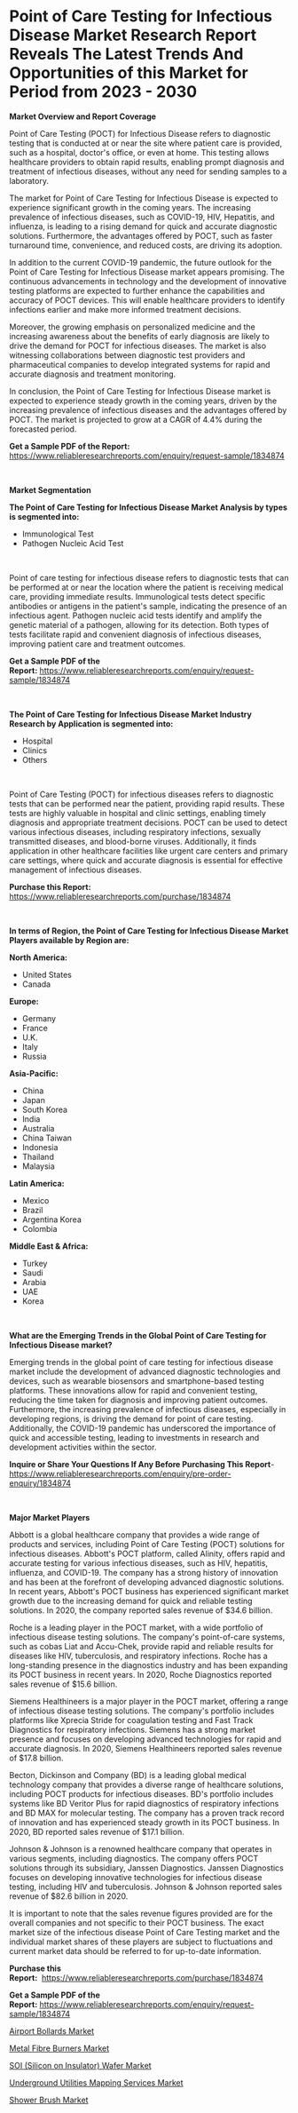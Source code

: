<p><h1>Point of Care Testing for Infectious Disease Market Research Report Reveals The Latest Trends And Opportunities of this Market for Period from 2023 - 2030</h1></p><p><strong>Market Overview and Report Coverage</strong></p>
<p><p>Point of Care Testing (POCT) for Infectious Disease refers to diagnostic testing that is conducted at or near the site where patient care is provided, such as a hospital, doctor's office, or even at home. This testing allows healthcare providers to obtain rapid results, enabling prompt diagnosis and treatment of infectious diseases, without any need for sending samples to a laboratory.</p><p>The market for Point of Care Testing for Infectious Disease is expected to experience significant growth in the coming years. The increasing prevalence of infectious diseases, such as COVID-19, HIV, Hepatitis, and influenza, is leading to a rising demand for quick and accurate diagnostic solutions. Furthermore, the advantages offered by POCT, such as faster turnaround time, convenience, and reduced costs, are driving its adoption.</p><p>In addition to the current COVID-19 pandemic, the future outlook for the Point of Care Testing for Infectious Disease market appears promising. The continuous advancements in technology and the development of innovative testing platforms are expected to further enhance the capabilities and accuracy of POCT devices. This will enable healthcare providers to identify infections earlier and make more informed treatment decisions.</p><p>Moreover, the growing emphasis on personalized medicine and the increasing awareness about the benefits of early diagnosis are likely to drive the demand for POCT for infectious diseases. The market is also witnessing collaborations between diagnostic test providers and pharmaceutical companies to develop integrated systems for rapid and accurate diagnosis and treatment monitoring.</p><p>In conclusion, the Point of Care Testing for Infectious Disease market is expected to experience steady growth in the coming years, driven by the increasing prevalence of infectious diseases and the advantages offered by POCT. The market is projected to grow at a CAGR of 4.4% during the forecasted period.</p></p>
<p><strong>Get a Sample PDF of the Report:</strong> <a href="https://www.reliableresearchreports.com/enquiry/request-sample/1834874">https://www.reliableresearchreports.com/enquiry/request-sample/1834874</a></p>
<p>&nbsp;</p>
<p><strong>Market Segmentation</strong></p>
<p><strong>The Point of Care Testing for Infectious Disease Market Analysis by types is segmented into:</strong></p>
<p><ul><li>Immunological Test</li><li>Pathogen Nucleic Acid Test</li></ul></p>
<p>&nbsp;</p>
<p><p>Point of care testing for infectious disease refers to diagnostic tests that can be performed at or near the location where the patient is receiving medical care, providing immediate results. Immunological tests detect specific antibodies or antigens in the patient's sample, indicating the presence of an infectious agent. Pathogen nucleic acid tests identify and amplify the genetic material of a pathogen, allowing for its detection. Both types of tests facilitate rapid and convenient diagnosis of infectious diseases, improving patient care and treatment outcomes.</p></p>
<p><strong>Get a Sample PDF of the Report:</strong>&nbsp;<a href="https://www.reliableresearchreports.com/enquiry/request-sample/1834874">https://www.reliableresearchreports.com/enquiry/request-sample/1834874</a></p>
<p>&nbsp;</p>
<p><strong>The Point of Care Testing for Infectious Disease Market Industry Research by Application is segmented into:</strong></p>
<p><ul><li>Hospital</li><li>Clinics</li><li>Others</li></ul></p>
<p>&nbsp;</p>
<p><p>Point of Care Testing (POCT) for infectious diseases refers to diagnostic tests that can be performed near the patient, providing rapid results. These tests are highly valuable in hospital and clinic settings, enabling timely diagnosis and appropriate treatment decisions. POCT can be used to detect various infectious diseases, including respiratory infections, sexually transmitted diseases, and blood-borne viruses. Additionally, it finds application in other healthcare facilities like urgent care centers and primary care settings, where quick and accurate diagnosis is essential for effective management of infectious diseases.</p></p>
<p><strong>Purchase this Report:</strong>&nbsp; <a href="https://www.reliableresearchreports.com/purchase/1834874">https://www.reliableresearchreports.com/purchase/1834874</a></p>
<p>&nbsp;</p>
<p><strong>In terms of Region, the Point of Care Testing for Infectious Disease Market Players available by Region are:</strong></p>
<p>
    <p> <strong> North America: </strong>
        <ul>
            <li>United States</li>
            <li>Canada</li>
        </ul>
        </p> 
    <p> <strong> Europe: </strong>
        <ul>
            <li>Germany</li>
            <li>France</li>
            <li>U.K.</li>
            <li>Italy</li>
            <li>Russia</li>
        </ul>
        </p> 
    <p> <strong> Asia-Pacific: </strong>
        <ul>
            <li>China</li>
            <li>Japan</li>
            <li>South Korea</li>
            <li>India</li>
            <li>Australia</li>
            <li>China Taiwan</li>
            <li>Indonesia</li>
            <li>Thailand</li>
            <li>Malaysia</li>
        </ul>
        </p> 
    <p> <strong> Latin America: </strong>
        <ul>
            <li>Mexico</li>
            <li>Brazil</li>
            <li>Argentina Korea</li>
            <li>Colombia</li>
        </ul>
        </p> 
    <p> <strong> Middle East & Africa: </strong>
        <ul>
            <li>Turkey</li>
            <li>Saudi</li>
            <li>Arabia</li>
            <li>UAE</li>
            <li>Korea</li>
        </ul>
    </p>
    </p>
<p>&nbsp;</p>
<p><strong>What are the Emerging Trends in the Global Point of Care Testing for Infectious Disease market?</strong></p>
<p><p>Emerging trends in the global point of care testing for infectious disease market include the development of advanced diagnostic technologies and devices, such as wearable biosensors and smartphone-based testing platforms. These innovations allow for rapid and convenient testing, reducing the time taken for diagnosis and improving patient outcomes. Furthermore, the increasing prevalence of infectious diseases, especially in developing regions, is driving the demand for point of care testing. Additionally, the COVID-19 pandemic has underscored the importance of quick and accessible testing, leading to investments in research and development activities within the sector.</p></p>
<p><strong>Inquire or Share Your Questions If Any Before Purchasing This Report</strong>- <a href="https://www.reliableresearchreports.com/enquiry/pre-order-enquiry/1834874">https://www.reliableresearchreports.com/enquiry/pre-order-enquiry/1834874</a></p>
<p>&nbsp;</p>
<p><strong>Major Market Players</strong></p>
<p><p>Abbott is a global healthcare company that provides a wide range of products and services, including Point of Care Testing (POCT) solutions for infectious diseases. Abbott's POCT platform, called Alinity, offers rapid and accurate testing for various infectious diseases, such as HIV, hepatitis, influenza, and COVID-19. The company has a strong history of innovation and has been at the forefront of developing advanced diagnostic solutions. In recent years, Abbott's POCT business has experienced significant market growth due to the increasing demand for quick and reliable testing solutions. In 2020, the company reported sales revenue of $34.6 billion.</p><p>Roche is a leading player in the POCT market, with a wide portfolio of infectious disease testing solutions. The company's point-of-care systems, such as cobas Liat and Accu-Chek, provide rapid and reliable results for diseases like HIV, tuberculosis, and respiratory infections. Roche has a long-standing presence in the diagnostics industry and has been expanding its POCT business in recent years. In 2020, Roche Diagnostics reported sales revenue of $15.6 billion.</p><p>Siemens Healthineers is a major player in the POCT market, offering a range of infectious disease testing solutions. The company's portfolio includes platforms like Xprecia Stride for coagulation testing and Fast Track Diagnostics for respiratory infections. Siemens has a strong market presence and focuses on developing advanced technologies for rapid and accurate diagnosis. In 2020, Siemens Healthineers reported sales revenue of $17.8 billion.</p><p>Becton, Dickinson and Company (BD) is a leading global medical technology company that provides a diverse range of healthcare solutions, including POCT products for infectious diseases. BD's portfolio includes systems like BD Veritor Plus for rapid diagnostics of respiratory infections and BD MAX for molecular testing. The company has a proven track record of innovation and has experienced steady growth in its POCT business. In 2020, BD reported sales revenue of $17.1 billion.</p><p>Johnson & Johnson is a renowned healthcare company that operates in various segments, including diagnostics. The company offers POCT solutions through its subsidiary, Janssen Diagnostics. Janssen Diagnostics focuses on developing innovative technologies for infectious disease testing, including HIV and tuberculosis. Johnson & Johnson reported sales revenue of $82.6 billion in 2020.</p><p>It is important to note that the sales revenue figures provided are for the overall companies and not specific to their POCT business. The exact market size of the infectious disease Point of Care Testing market and the individual market shares of these players are subject to fluctuations and current market data should be referred to for up-to-date information.</p></p>
<p><strong>Purchase this Report:</strong>&nbsp;&nbsp;<a href="https://www.reliableresearchreports.com/purchase/1834874">https://www.reliableresearchreports.com/purchase/1834874</a></p>
<p></p>
<p><strong>Get a Sample PDF of the Report:</strong>&nbsp;<a href="https://www.reliableresearchreports.com/enquiry/request-sample/1834874">https://www.reliableresearchreports.com/enquiry/request-sample/1834874</a></p>
<p><p><a href="https://www.linkedin.com/pulse/decoding-airport-bollards-market-deep-dive-latest-trends/">Airport Bollards Market</a></p><p><a href="https://www.linkedin.com/pulse/metal-fibre-burners-market-insights-players-forecast-till/">Metal Fibre Burners Market</a></p><p><a href="https://medium.com/@dennisoliver07/soi-silicon-on-insulator-wafer-market-research-report-its-history-and-forecast-2023-to-2030-3ddc2b35c21a">SOI (Silicon on Insulator) Wafer Market</a></p><p><a href="https://medium.com/@jamesromero59/underground-utilities-mapping-services-market-trends-forecast-and-competitive-analysis-to-2030-f3185f230870">Underground Utilities Mapping Services Market</a></p><p><a href="https://www.linkedin.com/pulse/shower-brush-market-size-share-global-analysis-report/">Shower Brush Market</a></p></p>